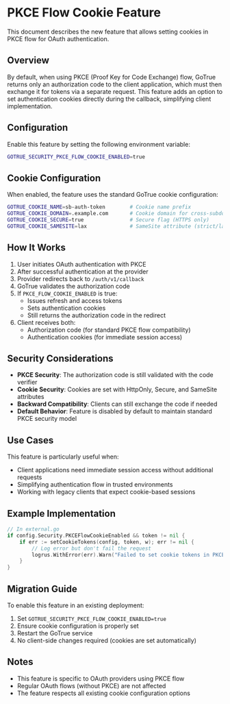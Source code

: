 # PKCE Flow Cookie Feature

This document describes the new feature that allows setting cookies in PKCE flow for OAuth authentication.

## Overview

By default, when using PKCE (Proof Key for Code Exchange) flow, GoTrue returns only an authorization code to the client application, which must then exchange it for tokens via a separate request. This feature adds an option to set authentication cookies directly during the callback, simplifying client implementation.

## Configuration

Enable this feature by setting the following environment variable:

```bash
GOTRUE_SECURITY_PKCE_FLOW_COOKIE_ENABLED=true
```

## Cookie Configuration

When enabled, the feature uses the standard GoTrue cookie configuration:

```bash
GOTRUE_COOKIE_NAME=sb-auth-token        # Cookie name prefix
GOTRUE_COOKIE_DOMAIN=.example.com       # Cookie domain for cross-subdomain sharing
GOTRUE_COOKIE_SECURE=true               # Secure flag (HTTPS only)
GOTRUE_COOKIE_SAMESITE=lax              # SameSite attribute (strict/lax/none)
```

## How It Works

1. User initiates OAuth authentication with PKCE
2. After successful authentication at the provider
3. Provider redirects back to `/auth/v1/callback`
4. GoTrue validates the authorization code
5. If `PKCE_FLOW_COOKIE_ENABLED` is true:
   - Issues refresh and access tokens
   - Sets authentication cookies
   - Still returns the authorization code in the redirect
6. Client receives both:
   - Authorization code (for standard PKCE flow compatibility)
   - Authentication cookies (for immediate session access)

## Security Considerations

- **PKCE Security**: The authorization code is still validated with the code verifier
- **Cookie Security**: Cookies are set with HttpOnly, Secure, and SameSite attributes
- **Backward Compatibility**: Clients can still exchange the code if needed
- **Default Behavior**: Feature is disabled by default to maintain standard PKCE security model

## Use Cases

This feature is particularly useful when:
- Client applications need immediate session access without additional requests
- Simplifying authentication flow in trusted environments
- Working with legacy clients that expect cookie-based sessions

## Example Implementation

```go
// In external.go
if config.Security.PKCEFlowCookieEnabled && token != nil {
    if err := setCookieTokens(config, token, w); err != nil {
        // Log error but don't fail the request
        logrus.WithError(err).Warn("Failed to set cookie tokens in PKCE flow")
    }
}
```

## Migration Guide

To enable this feature in an existing deployment:

1. Set `GOTRUE_SECURITY_PKCE_FLOW_COOKIE_ENABLED=true`
2. Ensure cookie configuration is properly set
3. Restart the GoTrue service
4. No client-side changes required (cookies are set automatically)

## Notes

- This feature is specific to OAuth providers using PKCE flow
- Regular OAuth flows (without PKCE) are not affected
- The feature respects all existing cookie configuration options